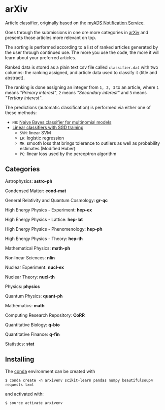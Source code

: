 # arXiv

Article classifier, originally based on the
[myADS Notification Service](http://myads.harvard.edu/myADS_help.html).

Goes through the submissions in one ore more categories in [arXiv](arxiv.org)
and presents those articles more relevant on top.

The sorting is performed according to a list of ranked articles generated
by the user through continued use. The more you use the code, the more it will
learn about your preferred articles.

Ranked data is stored as a plain text csv file called `classifier.dat` with two
columns: the ranking assigned, and article data used to classify it (title and
abstract).

The ranking is done assigning an integer from `1, 2, 3` to an article, where
`1` means *"Primary interest"*, `2` means *"Secondary interest"* and `3` means
*"Tertiary interest"*.

The predictions (automatic classification) is performed via either one of these
methods:
- `NB`: [Naive Bayes classifier for multinomial models](http://scikit-learn.org/stable/modules/generated/sklearn.naive_bayes.MultinomialNB.html)
- [Linear classifiers with SGD training](http://scikit-learn.org/stable/modules/generated/sklearn.linear_model.SGDClassifier.html)
  - `SVM`: linear SVM
  - `LR`: logistic regression
  - `MH`: smooth loss that brings tolerance to outliers as well as probability
          estimates (Modified Huber)
  - `PC`: linear loss used by the perceptron algorithm


## Categories

Astrophysics: **astro-ph**

Condensed Matter: **cond-mat**

General Relativity and Quantum Cosmology: **gr-qc**

High Energy Physics - Experiment: **hep-ex**

High Energy Physics - Lattice: **hep-lat**

High Energy Physics - Phenomenology: **hep-ph**

High Energy Physics - Theory: **hep-th**

Mathematical Physics: **math-ph**

Nonlinear Sciences: **nlin**

Nuclear Experiment: **nucl-ex**

Nuclear Theory: **nucl-th**

Physics: **physics**

Quantum Physics: **quant-ph**

Mathematics: **math**

Computing Research Repository: **CoRR**

Quantitative Biology: **q-bio**

Quantitative Finance: **q-fin**

Statistics: **stat**

## Installing

The [conda](https://conda.io/) environment can be created with

`$ conda create -n arxivenv scikit-learn pandas numpy beautifulsoup4 requests lxml`

and activated with:

`$ source activate arxivenv`
